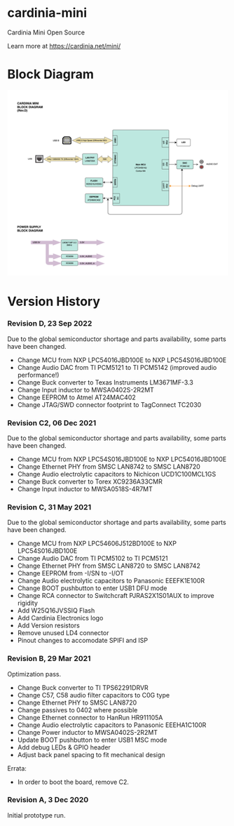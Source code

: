 # cardinia-mini

Cardinia Mini Open Source

Learn more at https://cardinia.net/mini/

# Block Diagram

![Cardinia Mini Rev C - Block Diagram](https://raw.githubusercontent.com/nudge/cardinia/main/cardinia-mini/hardware/Cardinia%20Mini%20Rev.D%20-%20Block%20Diagram.png)


# Version History

### Revision D, 23 Sep 2022

Due to the global semiconductor shortage and parts availability, some parts have been changed.

- Change MCU from NXP LPC54016JBD100E to NXP LPC54S016JBD100E
- Change Audio DAC from TI PCM5121 to TI PCM5142 (improved audio performance!)
- Change Buck converter to Texas Instruments LM3671MF-3.3
- Change Input inductor to MWSA0402S-2R2MT
- Change EEPROM to Atmel AT24MAC402
- Change JTAG/SWD connector footprint to TagConnect TC2030


### Revision C2, 06 Dec 2021

Due to the global semiconductor shortage and parts availability, some parts have been changed.

- Change MCU from NXP LPC54S016JBD100E to NXP LPC54016JBD100E
- Change Ethernet PHY from SMSC LAN8742 to SMSC LAN8720
- Change Audio electrolytic capacitors to Nichicon UCD1C100MCL1GS
- Change Buck converter to Torex XC9236A33CMR
- Change Input inductor to MWSA0518S-4R7MT


### Revision C, 31 May 2021

Due to the global semiconductor shortage and parts availability, some parts have been changed.

- Change MCU from NXP LPC54606J512BD100E to NXP LPC54S016JBD100E
- Change Audio DAC from TI PCM5102 to TI PCM5121
- Change Ethernet PHY from SMSC LAN8720 to SMSC LAN8742
- Change EEPROM from -I/SN to -I/OT
- Change Audio electrolytic capacitors to Panasonic EEEFK1E100R
- Change BOOT pushbutton to enter USB1 DFU mode
- Change RCA connector to Switchcraft PJRAS2X1S01AUX to improve rigidity
- Add W25Q16JVSSIQ Flash
- Add Cardinia Electronics logo
- Add Version resistors
- Remove unused LD4 connector
- Pinout changes to accomodate SPIFI and ISP


### Revision B, 29 Mar 2021
Optimization pass.

- Change Buck converter to TI TPS62291DRVR
- Change C57, C58 audio filter capacitors to C0G type
- Change Ethernet PHY to SMSC LAN8720
- Change passives to 0402 where possible
- Change Ethernet connector to HanRun HR911105A
- Change Audio electrolytic capacitors to Panasonic EEEHA1C100R
- Change Power inductor to MWSA0402S-2R2MT
- Update BOOT pushbutton to enter USB1 MSC mode
- Add debug LEDs & GPIO header
- Adjust back panel spacing to fit mechanical design

Errata:
- In order to boot the board, remove C2.


### Revision A, 3 Dec 2020

Initial prototype run.



